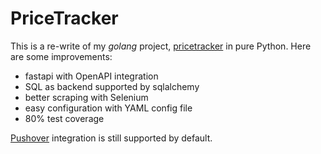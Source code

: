 # PriceTracker #

This is a re-write of my *golang* project, [pricetracker](https://github.com/xiahongze/pricetracker) in pure Python. Here are some improvements:

- fastapi with OpenAPI integration
- SQL as backend supported by sqlalchemy
- better scraping with Selenium
- easy configuration with YAML config file
- 80% test coverage

[Pushover](https://pushover.net/) integration is still supported by default.